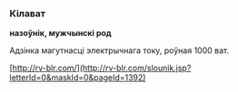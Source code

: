 ### Кілават
**назоўнік, мужчынскі род**

Адзінка магутнасці электрычнага току, роўная 1000 ват.

<a rel="author">[http://rv-blr.com/](http://rv-blr.com/slounik.jsp?letterId=0&maskId=0&pageId=1392)</a>
